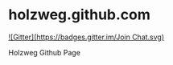holzweg.github.com
==================
[![Gitter](https://badges.gitter.im/Join Chat.svg)](https://gitter.im/holzweg/holzweg.github.io?utm_source=badge&utm_medium=badge&utm_campaign=pr-badge&utm_content=badge)

Holzweg Github Page
